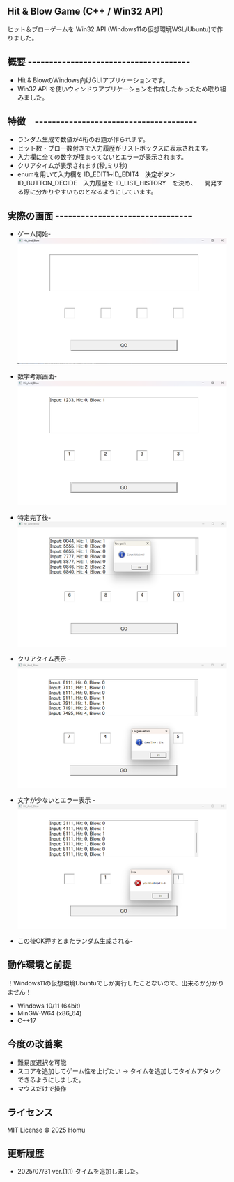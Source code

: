 ## Hit & Blow Game (C++ / Win32 API)
ヒット＆ブローゲームを Win32 API (Windows11の仮想環境WSL/Ubuntu)で作りました。


## 概要 --------------------------------------
- Hit & BlowのWindows向けGUIアプリケーションです。
- Win32 API を使いウィンドウアプリケーションを作成したかったため取り組みました。

## 特徴　--------------------------------------
- ランダム生成で数値が4桁のお題が作られます。
- ヒット数・ブロー数付きで入力履歴がリストボックスに表示されます。
- 入力欄に全ての数字が埋まってないとエラーが表示されます。
- クリアタイムが表示されます(秒,ミリ秒)
- enumを用いて入力欄を ID_EDIT1~ID_EDIT4　決定ボタン ID_BUTTON_DECIDE　入力履歴を ID_LIST_HISTORY　を決め、
　開発する際に分かりやすいものとなるようにしています。

## 実際の画面 --------------------------------
- ゲーム開始-
![ゲーム画面](./assets/game.png)

- 数字考察画面-
![ゲーム画面](./assets/play.png)

- 特定完了後-
![ゲーム画面](./assets/clear.png)

- クリアタイム表示 -
![ゲーム画面](./assets/time.png)

- 文字が少ないとエラー表示 -
![ゲーム画面](./assets/error.png)

- この後OK押すとまたランダム生成される-

## 動作環境と前提
！Windows11の仮想環境Ubuntuでしか実行したことないので、出来るか分かりません！
- Windows 10/11 (64bit)
- MinGW-W64 (x86_64)
- C++17

## 今度の改善案
- 難易度選択を可能
- スコアを追加してゲーム性を上げたい -> タイムを追加してタイムアタックできるようにしました。
- マウスだけで操作

## ライセンス

MIT License © 2025 Homu

## 更新履歴
- 2025/07/31 ver.(1.1) タイムを追加しました。
